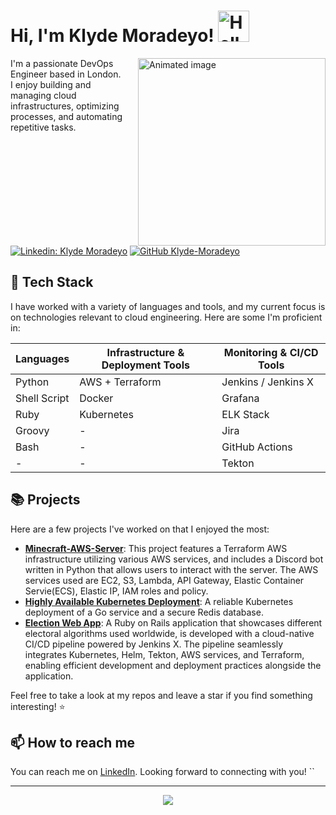 # Hi, I'm Klyde Moradeyo! <img src="https://media.giphy.com/media/mGcNjsfWAjY5AEZNw6/giphy.gif" width="50" alt="Hello!">

<img align='right' src="https://media0.giphy.com/media/v1.Y2lkPTc5MGI3NjExMGJjZjJlYWUzNmEwM2EyNzhlMDc0MTc3YzUzNDVlZTRjZGRmOTZjMCZlcD12MV9pbnRlcm5hbF9naWZzX2dpZklkJmN0PWc/2IudUHdI075HL02Pkk/giphy.gif" width="300" style="padding-left: 20px" alt="Animated image">

I'm a passionate DevOps Engineer based in London. I enjoy building and managing cloud infrastructures, optimizing processes, and automating repetitive tasks.

[![Linkedin: Klyde Moradeyo](https://img.shields.io/badge/-Klyde%20Moradeyo-blue?style=flat-square&logo=Linkedin&logoColor=white&link=https://www.linkedin.com/in/klyde-moradeyo-349847197/)](https://www.linkedin.com/in/klyde-moradeyo-349847197/)
[![GitHub Klyde-Moradeyo](https://img.shields.io/github/followers/Klyde-Moradeyo?label=follow&style=social)](https://github.com/Klyde-Moradeyo)

## 🧰 Tech Stack

I have worked with a variety of languages and tools, and my current focus is on technologies relevant to cloud engineering. Here are some I'm proficient in:

| Languages        | Infrastructure & Deployment Tools | Monitoring & CI/CD Tools |
|------------------|-----------------------------------|--------------------------|
| Python           | AWS + Terraform                   | Jenkins / Jenkins X      |
| Shell Script     | Docker                            | Grafana                  |
| Ruby             | Kubernetes                        | ELK Stack                |
| Groovy           | -                                 | Jira                     |
| Bash             | -                                 | GitHub Actions           |
| -                | -                                 | Tekton                   |


## 📚 Projects

Here are a few projects I've worked on that I enjoyed the most:

- [**Minecraft-AWS-Server**](https://github.com/Klyde-Moradeyo/election-web-app): This project features a Terraform AWS infrastructure utilizing various AWS services, and includes a Discord bot written in Python that allows users to interact with the server. The AWS services used are EC2, S3, Lambda, API Gateway, Elastic Container Servie(ECS), Elastic IP, IAM roles and policy.
- [**Highly Available Kubernetes Deployment**](https://github.com/Klyde-Moradeyo/k8-go-redis-service): A reliable Kubernetes deployment of a Go service and a secure Redis database.
- [**Election Web App**](https://github.com/Klyde-Moradeyo/election-web-app): A Ruby on Rails application that showcases different electoral algorithms used worldwide, is developed with a cloud-native CI/CD pipeline powered by Jenkins X. The pipeline seamlessly integrates Kubernetes, Helm, Tekton, AWS services, and Terraform, enabling efficient development and deployment practices alongside the application. 


Feel free to take a look at my repos and leave a star if you find something interesting! :star:

## 📫 How to reach me

You can reach me on [LinkedIn](https://www.linkedin.com/in/klyde-moradeyo-349847197/). Looking forward to connecting with you!
``

---

<!-- <a href="">
  <img align="center" src="https://github-readme-stats.vercel.app/api/top-langs/?username=Klyde-Moradeyo">
</a> -->
<p align="center">
  <img src="https://github-readme-streak-stats.herokuapp.com/?user=Klyde-Moradeyo">
</p>
<!-- <a href="">
  <img align="center" src=https://github-readme-stats.vercel.app/api?username=Klyde-Moradeyo&count_private=true>
</a>
 -->

